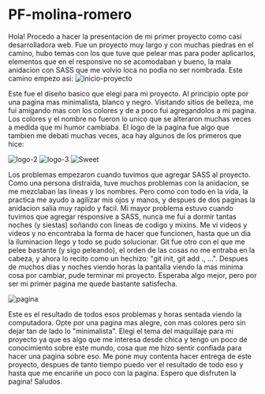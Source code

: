 # PF-molina-romero
Hola!
Procedo a hacer la presentacion de mi primer proyecto como casi desarrolladora web. Fue un proyecto muy largo y con muchas piedras en el camino, hubo temas con los que tuve que pelear mas para poder aplicarlos, elementos que en el responsive no se acomodaban y bueno, la mala anidacion con SASS que me volvio loca no podia no ser nombrada. 
Este camino empezo asi:
![inicio-proyecto](https://github.com/regina16molina/PF-molina-romero/assets/115560187/9842a5f4-36cb-42b5-9653-785ffe87aaf7)

Este fue el diseño basico que elegi para mi proyecto. Al principio opte por una pagina mas minimalista, blanco y negro. Visitando sitios de belleza, me fui amigando mas con los colores y de a poco fui agregandolos a mi pagina.
Los colores y el nombre no fueron lo unico que se alteraron muchas veces a medida que mi humor cambiaba. El logo de la pagina fue algo que tambien me debati muchas veces, aca hay algunos de los primeros que hice:

![logo-2](https://github.com/regina16molina/PF-molina-romero/assets/115560187/69f880eb-5708-4621-b8b5-4f839068041f) ![logo-3](https://github.com/regina16molina/PF-molina-romero/assets/115560187/4455d2e9-7c7a-4073-8048-bf9b6be40ffa) ![Sweet](https://github.com/regina16molina/PF-molina-romero/assets/115560187/05cccc94-50a2-478e-886f-889c8ad6fe6e)

Los problemas empezaron cuando tuvimos que agregar SASS al proyecto. Como una persona distraida, tuve muchos problemas con la anidacion, se me mezclaban las lineas y los nombres. Pero como con todo en la vida, la practica me ayudo a agilizar mis ojos y manos, y despues de dos paginas la anidacion salia muy rapido y facil. 
Mi mayor problema estuvo cuando tuvimos que agregar responsive a SASS, nunca me fui a dormir tantas noches (y siestas) soñando con lineas de codigo y mixins. Me vi videos y videos y no encontraba la forma de hacer que funcionen, hasta que un dia la iluminacion llego y todo se pudo solucionar.
Git fue otro con el que me pelee bastante (y sigo peleando), el orden de las cosas no me entraba en la cabeza, y ahora lo recito como un hechizo: "git init, git add ., ...".
Despues de muchos dias y noches viendo horas la pantalla viendo la mas minima cosa por cambiar, pude terminar mi proyecto. Esperaba algo mejor, pero por ser mi primer pagina me quede bastante satisfecha.

![pagina](https://github.com/regina16molina/PF-molina-romero/assets/115560187/9267209f-dbaa-475e-8bb3-898b1ed9f237)

Este es el resultado de todos esos problemas y horas sentada viendo la computadora.
Opte por una pagina mas alegre, con mas colores pero sin dejar tan de lado lo "minimalista". Elegi el tema del maquillaje para mi proyecto ya que es algo que me interesa desde chica y tengo un poco de conocimiento sobre este mundo, cosa que me hizo sentir confiada para hacer una pagina sobre eso.
Me pone muy contenta hacer entrega de este proyecto, despues de tanto tiempo puedo ver el resultado de todo eso y hasta que me encariñe un poco con la pagina.
Espero que disfruten la pagina! Saludos.
